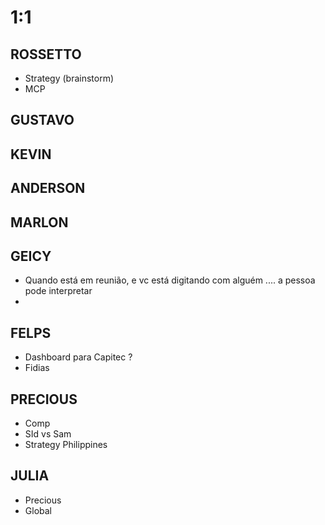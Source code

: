 
# 1:1

## ROSSETTO
- Strategy (brainstorm)
- MCP
  
## GUSTAVO

## KEVIN  

## ANDERSON

## MARLON

## GEICY  
- Quando está em reunião, e vc está digitando com alguém .... a pessoa pode interpretar
-  

## FELPS
- Dashboard para Capitec ?
- Fidias

## PRECIOUS
- Comp
- SId vs Sam
- Strategy Philippines

## JULIA
- Precious
- Global

